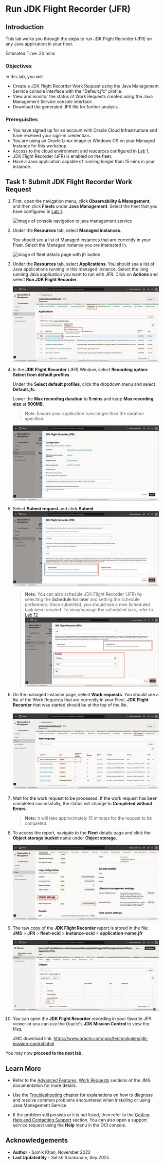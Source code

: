 # Run JDK Flight Recorder (JFR)

## Introduction

This lab walks you through the steps to run JDK Flight Recorder (JFR) on any Java application in your fleet.

Estimated Time: 20 mins

### Objectives

In this lab, you will:

* Create a JDK Flight Recorder Work Request using the Java Management Service console interface with the "Default.jfc" profile.
* View and monitor the status of Work Requests created using the Java Management Service console interface.
* Download the generated JFR file for further analysis.

### Prerequisites

* You have signed up for an account with Oracle Cloud Infrastructure and have received your sign-in credentials.
* You are using an Oracle Linux image or Windows OS on your Managed Instance for this workshop.
* Access to the cloud environment and resources configured in [Lab 1](?lab=set-up-and-enable-advanced-features-on-java-management-service).
* JDK Flight Recorder (JFR) is enabled on the fleet.
* Have a Java application capable of running longer than 15 mins in your instance.

## Task 1: Submit JDK Flight Recorder Work Request

1. First, open the navigation menu, click **Observability & Management**, and then click **Fleets** under **Java Management**. Select the fleet that you have configured in [Lab 1](?lab=set-up-and-enable-advanced-features-on-java-management-service).

    ![image of console navigation to java management service](images/console-navigation-jms.png)

2. Under the **Resources** tab, select **Managed instances**.

   You should see a list of Managed instances that are currently in your Fleet. Select the Managed instance you are interested in.

   ![image of fleet details page with jfr button](images/fleet-managed-instances.png)

3. Under the **Resources** tab, select **Applications**. You should see a list of Java applications running in this managed instance. Select the long running Java application you want to run with JFR.  Click on **Actions** and select **Run JDK Flight Recorder**.

    ![image of jfr run settings](images/managed-instance-applications-run-jfr.png)

4. In the **JDK Flight Recorder** (JFR) Window, select **Recording option**: **Select from default profiles**.

    Under the **Select default profiles**, click the dropdown menu and select **Default.jfc**.

    Lower the **Max recording duration** to **5 mins** and keep **Max recording size** at **500MB**.

    > Note: Ensure your application runs longer than the duration specified.

    ![image of jfr configs](images/jfr-configuration.png)

5. Select **Submit request** and click **Submit**.
    ![image of jfr submit now](images/jfr-submit-now.png)

    > **Note:** You can also schedule JDK Flight Recorder (JFR) by selecting the **Schedule for later** and setting the schedule preference. Once submitted, you should see a new Scheduled task been created. To view/manage the scheduled task, refer to [Lab 12](?lab=view-and-manage-scheduled-tasks)
    > ![image of JDK Flight Recorder (JFR) schedule later](images/jfr-schedule-later.png)

6. On the managed instance page, select **Work requests**. You should see a list of the Work Requests that are currently in your Fleet. **JDK Flight Recorder** that was started should be at the top of the list.

    ![image of work request](images/jfr-work-request-started.png)

7. Wait for the work request to be processed. If the work request has been completed successfully, the status will change to **Completed without Errors**.

    > **Note:** It will take approximately 15 minutes for the request to be completed.

8. To access the report, navigate to the **Fleet** details page and click the **Object storage bucket** name under **Object storage**.

    ![image of crypto event run settings](images/fleet-bucket-link.png)

9. The raw copy of the **JDK Flight Recorder** report is stored in the file: **JMS** > **JFR** > **fleet-ocid** > **instance-ocid** > **application-name.jfr**

    ![image of crypto event analysis bucket object](images/jfr-recording-download.png)

10. You can open the **JDK Flight Recorder** recording in your favorite JFR viewer or you can use the Oracle's **JDK Mission Control** to view the files.

    JMC download link: https://www.oracle.com/java/technologies/jdk-mission-control.html

You may now **proceed to the next lab.**

## Learn More

* Refer to the [Advanced Features](https://docs.oracle.com/en-us/iaas/jms/doc/advanced-features.html), [Work Requests](https://docs.oracle.com/en-us/iaas/jms/doc/using-java-management-service.html#GUID-77AEEBC0-93A5-4E99-96D6-BEE0FEE4539F) sections of the JMS documentation for more details.

* Use the [Troubleshooting](https://docs.oracle.com/en-us/iaas/jms/doc/troubleshooting.html#GUID-2D613C72-10F3-4905-A306-4F2673FB1CD3) chapter for explanations on how to diagnose and resolve common problems encountered when installing or using Java Management Service.

* If the problem still persists or it is not listed, then refer to the [Getting Help and Contacting Support](https://docs.oracle.com/en-us/iaas/Content/GSG/Tasks/contactingsupport.htm) section. You can also open a support service request using the **Help** menu in the OCI console.

## Acknowledgements

* **Author** - Somik Khan, November 2022
* **Last Updated By** - Satish Sarakanam, Sep 2025